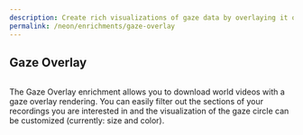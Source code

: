 ```yaml
---
description: Create rich visualizations of gaze data by overlaying it onto scene video.
permalink: /neon/enrichments/gaze-overlay
---
```

## Gaze Overlay
<div class="pb-4" style="display:flex;justify-content:center;">
  <v-img
    :src="require('../../media/invisible/explainers/gaze_overlay_header.png')"
    max-width=100%
  >
  </v-img>
</div>

The Gaze Overlay enrichment allows you to download world videos with a gaze overlay rendering. You can easily filter out the sections of your recordings you are interested in and the visualization of the gaze circle can be customized (currently: size and color). 

